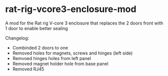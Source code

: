 # rat-rig-vcore3-enclosure-mod
A mod for the Rat rig V-core 3 enclosure that replaces the 2 doors front with 1 door to enable better sealing

Changelog:
- Combinded 2 doors to one
- Removed holes for magnets, screws and hinges (left side)
- Remvoed hinges holes from left panel
- Removed magnet holder hole from base panel
- Removed RJ45
